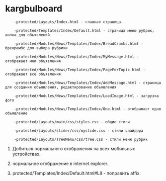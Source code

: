 # kargbulboard
 

        -protected/Layouts/Index.html - главная страница
        
        -protected/Templates/Index/Default.html - страница меню рубрик, шапка для объявлений
        
        -protected/Modules/News/Templates/Index/BreadCrambs.html - брекрамбс для выбора рубрики
        
        -protected/Modules/News/Templates/Index/MyMessage.html - отображает мои объявления
        
        -protected/Modules/News/Templates/Index/PageForTopic.html - отображает все объявления
        
        -protected/Modules/News/Templates/Index/AddMessage.html - страница для создания объявления, редактирование объявления
        
        -protected/Modules/News/Templates/Index/LoadImage.html - загрузка фото
        
        -protected/Modules/News/Templates/Index/One.html - отображает одно объявление
        
        -protected/Layouts/main/css/styles.css - общие стили
        
        -protected/Layouts/slider/css/myslide.css - стили слайдера
        
        -protected/Layouts/TreeMenu/css/tree.css - стили меню рубрик
        
        
        
        

1. Добиться нормального отображения на всех мобильных устройствах.

2. нормальное отображение в internet explorer.

4. protected/Templates/Index/Default.html#L8  - поправить affix.
